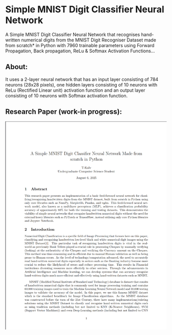 # Simple MNIST Digit Classifier Neural Network
A Simple MNIST Digit Classifier Neural Network that recognises hand-written numerical digits from the MNIST Digit Recogniser Dataset made from scratch* in Python with 7960 trainable parameters using Forward Propagation, Back propagation, ReLu & Softmax Activation Functions...

## About:
It uses a 2-layer neural network that has an input layer consisting of 784 neurons (28x28 pixels), one hidden layers consisting of 10 neurons with ReLu (Rectified Linear unit) activation function and an output layer consisting of 10 neurons with Softmax activation function.

## Research Paper (work-in progress):

[![View Paper](Research%20Paper/image.png)](Research%20Paper/SimpleMNISTDigitClassifierNeuralNetworkPaper.pdf)
